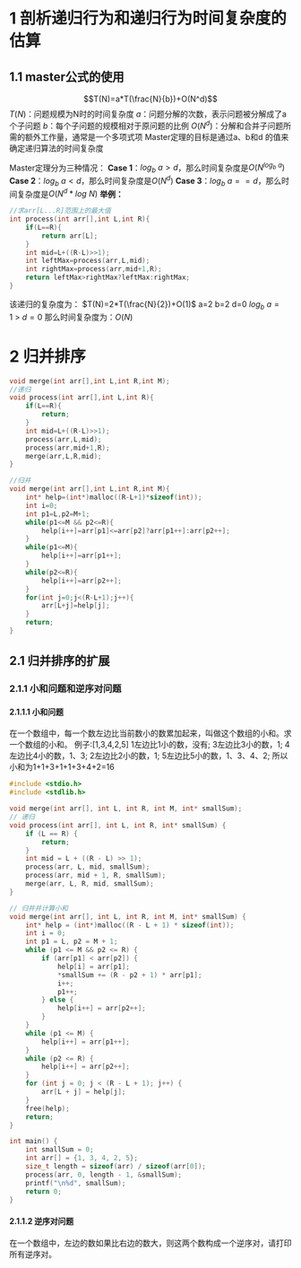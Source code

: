 # 1  剖析递归行为和递归行为时间复杂度的估算
## 1.1  master公式的使用
$$T(N)=a*T(\frac{N}{b})+O(N^d)$$
 $T(N)$：问题规模为N时的时间复杂度
 $a$：问题分解的次数，表示问题被分解成了a个子问题
 $b$：每个子问题的规模相对于原问题的比例
 $O(N^d)$：分解和合并子问题所需的额外工作量，通常是一个多项式项
 Master定理的目标是通过a、b和d 的值来确定递归算法的时间复杂度

Master定理分为三种情况：
**Case 1**：$log_b~a>d$，那么时间复杂度是$O(N^{log_b~a})$
**Case 2**：$log_b~a<d$，那么时间复杂度是$O(N^d)$
**Case 3**：$log_b~a==d$，那么时间复杂度是$O(N^d*{log~N})$
**举例：**
```c
//求arr[L...R]范围上的最大值
int process(int arr[],int L,int R){
    if(L==R){
        return arr[L];
    }
    int mid=L+((R-L)>>1);
    int leftMax=process(arr,L,mid);
    int rightMax=process(arr,mid+1,R);
    return leftMax>rightMax?leftMax:rightMax;
}
```
该递归的复杂度为：
$T(N)=2*T(\frac{N}{2})+O(1)$
a=2    b=2    d=0
$log_b~a=1~>~d=0$
那么时间复杂度为：$O(N)$

# 2  归并排序
```c
void merge(int arr[],int L,int R,int M);
//递归
void process(int arr[],int L,int R){
    if(L==R){
        return;
    }
    int mid=L+((R-L)>>1);
    process(arr,L,mid);
    process(arr,mid+1,R);
    merge(arr,L,R,mid);
}

//归并
void merge(int arr[],int L,int R,int M){
    int* help=(int*)malloc((R-L+1)*sizeof(int));
    int i=0;
    int p1=L,p2=M+1;
    while(p1<=M && p2<=R){
        help[i++]=arr[p1]<=arr[p2]?arr[p1++]:arr[p2++];
    }
    while(p1<=M){
        help[i++]=arr[p1++];
    }
    while(p2<=R){
        help[i++]=arr[p2++];
    }
    for(int j=0;j<(R-L+1);j++){
        arr[L+j]=help[j];
    }
    return;
}
```

## 2.1  归并排序的扩展
### 2.1.1  小和问题和逆序对问题
#### 2.1.1.1  小和问题
在一个数组中，每一个数左边比当前数小的数累加起来，叫做这个数组的小和。求一个数组的小和。
例子:[1,3,4,2,5]
1左边比1小的数，没有;
3左边比3小的数，1;
4左边比4小的数，1、3;
2左边比2小的数，1;
5左边比5小的数，1、3、4、2;
所以小和为1+1+3+1+1+3+4+2=16
```c
#include <stdio.h>
#include <stdlib.h>

void merge(int arr[], int L, int R, int M, int* smallSum);
// 递归
void process(int arr[], int L, int R, int* smallSum) {
    if (L == R) {
        return;
    }
    int mid = L + ((R - L) >> 1);
    process(arr, L, mid, smallSum);
    process(arr, mid + 1, R, smallSum);
    merge(arr, L, R, mid, smallSum);
}

// 归并并计算小和
void merge(int arr[], int L, int R, int M, int* smallSum) {
    int* help = (int*)malloc((R - L + 1) * sizeof(int));
    int i = 0;
    int p1 = L, p2 = M + 1;
    while (p1 <= M && p2 <= R) {
        if (arr[p1] < arr[p2]) {
            help[i] = arr[p1];
            *smallSum += (R - p2 + 1) * arr[p1];
            i++;
            p1++;
        } else {
            help[i++] = arr[p2++];
        }
    }
    while (p1 <= M) {
        help[i++] = arr[p1++];
    }
    while (p2 <= R) {
        help[i++] = arr[p2++];
    }
    for (int j = 0; j < (R - L + 1); j++) {
        arr[L + j] = help[j];
    }
    free(help);
    return;
}

int main() {
    int smallSum = 0;
    int arr[] = {1, 3, 4, 2, 5};
    size_t length = sizeof(arr) / sizeof(arr[0]);
    process(arr, 0, length - 1, &smallSum);
    printf("\n%d", smallSum);
    return 0;
}
```
#### 2.1.1.2  逆序对问题
在一个数组中，左边的数如果比右边的数大，则这两个数构成一个逆序对，请打印所有逆序对。
